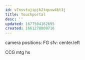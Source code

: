 ```yaml
---
id: v7nsvtujipjk2tqxvw4kt3j
title: Touchportal
desc: ''
updated: 1677504162695
created: 1661278009716
---
```

camera positions:
  FG
    sfv: center.left
  
  CCG
    mtg
    hs
